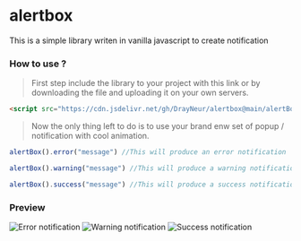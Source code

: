 # alertbox
This is a simple library writen in vanilla javascript to create notification

### How to use ?
> First step include the library to your project with this link or by downloading the file and uploading it on your own servers.
```HTML
<script src="https://cdn.jsdelivr.net/gh/DrayNeur/alertbox@main/alertBox.min.js"></script>
```
> Now the only thing left to do is to use your brand enw set of popup / notification with cool animation.
```javascript
alertBox().error("message") //This will produce an error notification
```
```javascript
alertBox().warning("message") //This will produce a warning notification
```
```javascript
alertBox().success("message") //This will produce a success notification
```

### Preview

![Error notification](https://cdn.discordapp.com/attachments/755837841317036244/860807719917191188/unknown.png)
![Warning notification](https://cdn.discordapp.com/attachments/755837841317036244/860807836421193738/unknown.png)
![Success notification](https://cdn.discordapp.com/attachments/755837841317036244/860807572818624542/unknown.png)
